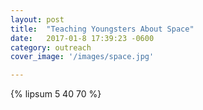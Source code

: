 ```yaml
---
layout: post
title:  "Teaching Youngsters About Space"
date:   2017-01-8 17:39:23 -0600
category: outreach
cover_image: '/images/space.jpg'

---
```

{% lipsum 5 40 70 %}

